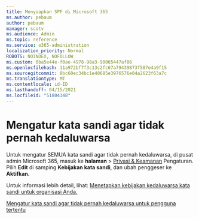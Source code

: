 ```yaml
---
title: Menyiapkan SPF di Microsoft 365
ms.author: pebaum
author: pebaum
manager: scotv
ms.audience: Admin
ms.topic: reference
ms.service: o365-administration
localization_priority: Normal
ROBOTS: NOINDEX, NOFOLLOW
ms.custom: 0ba5e44e-f0ae-4978-98a3-90065447af08
ms.openlocfilehash: 11a972bf7f3c13c2fc67a79439873f587e4a9f15
ms.sourcegitcommit: 8bc60ec34bc1e40685e3976576e04a2623f63a7c
ms.translationtype: MT
ms.contentlocale: id-ID
ms.lasthandoff: 04/15/2021
ms.locfileid: "51804348"
---
```

# <a name="set-passwords-to-never-expire"></a>Mengatur kata sandi agar tidak pernah kedaluwarsa 

Untuk mengatur SEMUA kata sandi agar tidak pernah kedaluwarsa, di pusat admin Microsoft 365, masuk ke **halaman**  >  [Privasi &amp; Keamanan](https://portal.office.com/adminportal/home#/settings/security) Pengaturan. Pilih **Edit** di samping **Kebijakan kata sandi**, dan ubah penggeser ke **Aktifkan**.
  
Untuk informasi lebih detail, lihat: [Menetapkan kebijakan kedaluwarsa kata sandi untuk organisasi Anda.](https://docs.microsoft.com/microsoft-365/admin/manage/set-password-expiration-policy)
  
[Mengatur kata sandi agar tidak pernah kedaluwarsa untuk pengguna tertentu](https://docs.microsoft.com/microsoft-365/admin/add-users/set-password-to-never-expire)
  
